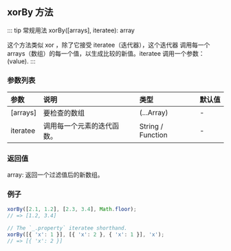 ## xorBy 方法
::: tip 常规用法
xorBy([arrays], iteratee): array

这个方法类似 xor ，除了它接受 iteratee（迭代器），这个迭代器 调用每一个 arrays（数组）的每一个值，以生成比较的新值。iteratee 调用一个参数：(value).
:::

### 参数列表
| 参数          | 说明          | 类型         | 默认值   |
| :------------ |:------------ | :--------    | :--------|
| [arrays]      | 要检查的数组  | (...Array) | - |
| iteratee      | 调用每一个元素的迭代函数。  | String / Function | - |

### 返回值 
array: 返回一个过滤值后的新数组。

### 例子
```js
xorBy([2.1, 1.2], [2.3, 3.4], Math.floor);
// => [1.2, 3.4]
 
// The `_.property` iteratee shorthand.
xorBy([{ 'x': 1 }], [{ 'x': 2 }, { 'x': 1 }], 'x');
// => [{ 'x': 2 }]
```
